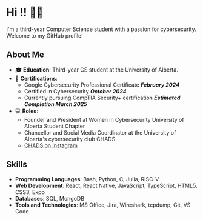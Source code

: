 # Hi !! 👋😺

I'm a third-year Computer Science student with a passion for cybersecurity. Welcome to my GitHub profile!

## About Me

- 🎓 **Education**: Third-year CS student at the University of Alberta.
- 📜 **Certifications**:
  - Google Cybersecurity Professional Certificate         ***February 2024***
  - Certified in Cybersecurity                            ***October 2024***
  - Currently pursuing CompTIA Security+ certification    ***Estimated Completion March 2025***
- 💻 **Roles**:
  - Founder and President at Women in Cybersecurity University of Alberta Student Chapter
  - Chancellor and Social Media Coordinator at the University of Alberta's cybersecurity club CHADS
  - [CHADS on Instagram](https://www.instagram.com/chads_ualberta/)

## Skills

- **Programming Languages**: Bash, Python, C, Julia, RISC-V
- **Web Development**: React, React Native, JavaScript, TypeScript, HTML5, CSS3, Expo
- **Databases**: SQL, MongoDB
- **Tools and Technologies**:  MS Office, Jira, Wireshark, tcpdump, Git, VS Code
